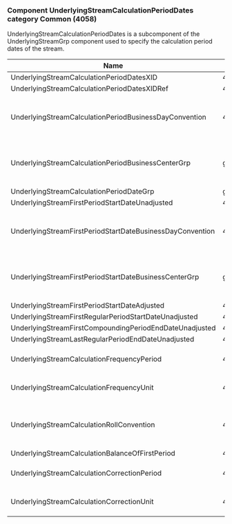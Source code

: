### Component UnderlyingStreamCalculationPeriodDates category Common (4058)

UnderlyingStreamCalculationPeriodDates is a subcomponent of the UnderlyingStreamGrp component used to specify the calculation period dates of the stream.

| Name                                                      | Tag   | Req'd | Documentation                                                                                                                               |
|-----------------------------------------------------------|-------|----------|-------------------------------------------------------------------------------------------------------------------------------|
| UnderlyingStreamCalculationPeriodDatesXID                 | 41957 |       |                                                                                                                                |
| UnderlyingStreamCalculationPeriodDatesXIDRef              | 41958 |       |                                                                                                                                |
| UnderlyingStreamCalculationPeriodBusinessDayConvention    | 40556 |       | When specified, this overrides the business day convention defined in the UnderlyingDateAdjustment component in UnderlyingInstrument. The specified value would be specific to this instance of the underlying instrument's calculation period dates. |
| UnderlyingStreamCalculationPeriodBusinessCenterGrp        | group |       | When specified, this overrides the business centers defined in the UnderlyingDateAdjustment component in UnderlyingInstrument. The specified values would be specific to this instance of the underlying instrument's calculation period dates.       |
| UnderlyingStreamCalculationPeriodDateGrp                  | group |       |                                                                                                                                |
| UnderlyingStreamFirstPeriodStartDateUnadjusted            | 40558 |       |                                                                                                                                |
| UnderlyingStreamFirstPeriodStartDateBusinessDayConvention | 40559 |       | When specified, this overrides the business day convention defined in the UnderlyingDateAdjustment component in UnderlyingInstrument. The specified value would be specific to this instance of the underlying instrument's calculation period dates. |
| UnderlyingStreamFirstPeriodStartDateBusinessCenterGrp     | group |       | When specified, this overrides the business centers defined in the UnderlyingDateAdjustment component in UnderlyingInstrument. The specified values would be specific to this instance of the underlying instrument's calculation period dates.       |
| UnderlyingStreamFirstPeriodStartDateAdjusted              | 40561 |       |                                                                                                                                |
| UnderlyingStreamFirstRegularPeriodStartDateUnadjusted     | 40562 |       |                                                                                                                                |
| UnderlyingStreamFirstCompoundingPeriodEndDateUnadjusted   | 40563 |       |                                                                                                                                |
| UnderlyingStreamLastRegularPeriodEndDateUnadjusted        | 40564 |       |                                                                                                                                |
| UnderlyingStreamCalculationFrequencyPeriod                | 40565 |       | Conditionally required when UnderyingStreamCalculationFrequencyUnit(40566) is specified.                                                                                                                               |
| UnderlyingStreamCalculationFrequencyUnit                  | 40566 |       | Conditionally required when UnderlyingStreamCalculationFrequencyPeriod(40565) is specified.                                                                                                                               |
| UnderlyingStreamCalculationRollConvention                 | 40567 |       | When specified, this overrides the date roll convention defined in the UnderlyingDateAdjustment component in UnderlyingInstrument. The specified values would be specific to this instance of the stream payment dates.                               |
| UnderlyingStreamCalculationBalanceOfFirstPeriod           | 41959 |       |                                                                                                                                |
| UnderlyingStreamCalculationCorrectionPeriod               | 41960 |       | Conditionally required when UnderlyingStreamCalculationCorrectionUnit(41961) is specified.                                                                                                                               |
| UnderlyingStreamCalculationCorrectionUnit                 | 41961 |       | Conditionally required when UnderlyingStreamCalculationCorrectionPeriod(41960) is specified.                                                                                                                               |


